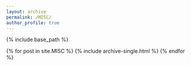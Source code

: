 ```yaml
---
layout: archive
permalink: /MISC/
author_profile: true
---
```


{% include base_path %}


{% for post in site.MISC %}
  {% include archive-single.html %}
{% endfor %}
